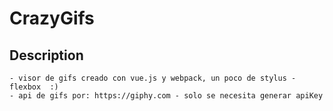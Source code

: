 # CrazyGifs

## Description
	
	- visor de gifs creado con vue.js y webpack, un poco de stylus - flexbox  :)
	- api de gifs por: https://giphy.com - solo se necesita generar apiKey